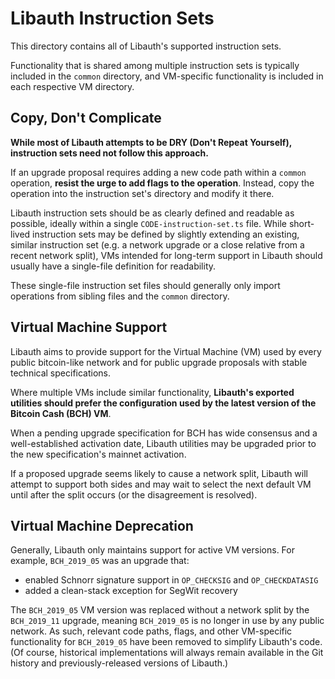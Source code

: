 # Libauth Instruction Sets

This directory contains all of Libauth's supported instruction sets.

Functionality that is shared among multiple instruction sets is typically included in the `common` directory, and VM-specific functionality is included in each respective VM directory.

## Copy, Don't Complicate

**While most of Libauth attempts to be DRY (Don't Repeat Yourself), instruction sets need not follow this approach.**

If an upgrade proposal requires adding a new code path within a `common` operation, **resist the urge to add flags to the operation**. Instead, copy the operation into the instruction set's directory and modify it there.

Libauth instruction sets should be as clearly defined and readable as possible, ideally within a single `CODE-instruction-set.ts` file. While short-lived instruction sets may be defined by slightly extending an existing, similar instruction set (e.g. a network upgrade or a close relative from a recent network split), VMs intended for long-term support in Libauth should usually have a single-file definition for readability.

These single-file instruction set files should generally only import operations from sibling files and the `common` directory.

## Virtual Machine Support

Libauth aims to provide support for the Virtual Machine (VM) used by every public bitcoin-like network and for public upgrade proposals with stable technical specifications.

Where multiple VMs include similar functionality, **Libauth's exported utilities should prefer the configuration used by the latest version of the Bitcoin Cash (BCH) VM**.

When a pending upgrade specification for BCH has wide consensus and a well-established activation date, Libauth utilities may be upgraded prior to the new specification's mainnet activation.

If a proposed upgrade seems likely to cause a network split, Libauth will attempt to support both sides and may wait to select the next default VM until after the split occurs (or the disagreement is resolved).

## Virtual Machine Deprecation

Generally, Libauth only maintains support for active VM versions. For example, `BCH_2019_05` was an upgrade that:

- enabled Schnorr signature support in `OP_CHECKSIG` and `OP_CHECKDATASIG`
- added a clean-stack exception for SegWit recovery

The `BCH_2019_05` VM version was replaced without a network split by the `BCH_2019_11` upgrade, meaning `BCH_2019_05` is no longer in use by any public network. As such, relevant code paths, flags, and other VM-specific functionality for `BCH_2019_05` have been removed to simplify Libauth's code. (Of course, historical implementations will always remain available in the Git history and previously-released versions of Libauth.)
